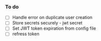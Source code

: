 ### To do

- [ ] Handle error on duplicate user creation
- [ ] Store secrets securely - jwt secret
- [ ] Set JWT token expiration from config file
- [ ] refress token